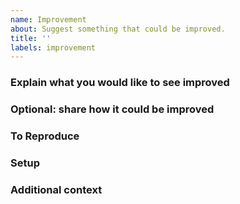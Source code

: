 ```yaml
---
name: Improvement
about: Suggest something that could be improved.
title: ''
labels: improvement
---
```


### Explain what you would like to see improved
<!--
Explain what isn't as good as it could be and why
-->

### Optional: share how it could be improved
<!--
If you already have an idea what we could improve, then please tell us.
-->

### To Reproduce
<!--
Steps to reproduce the behavior:
1. Your code that triggers the issue: at least a part; ideally something we can run ourselves.
2. Don't forget to attach the required input files!
3. How to run your code: build it / `root myMacro.C` / ...
-->

### Setup
<!--
1. ROOT version
2. Operating system
3. How you obtained ROOT, such as `dnf install` / binary download / you built it yourself.
-->

### Additional context
<!--
Add any other context about the problem here.
-->
